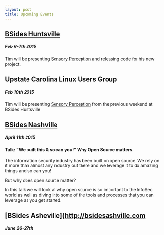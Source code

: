 ```yaml
---
layout: post
title: Upcoming Events
---
```

## [BSides Huntsville](http://http://www.bsideshuntsville.org/ "BSides Huntsville")

##### Feb 6-7th 2015 

Tim will be presenting [Sensory Perception](http://bsideshuntsville.org/presentation/sensory-perception-diy-approach-building-sensor-network "Sensory Perception") and releasing code for his new project.

## Upstate Carolina Linux Users Group
##### Feb 10th 2015

Tim will be presenting [Sensory Perception](http://www.bsideshuntsville.org/presentation/sensory-perception-diy-approach-building-sensor-network "Sensory Perception") from the previous weekend at BSides Huntsville

## [BSides Nashville](http://bsidesnash.org/ "BSides Nashville")
##### April 11th 2015

#### Talk: "We built this & so can you!" Why Open Source matters.

The information security industry has been built on open source. We rely on it more than almost any industry out there and we leverage it to do amazing things and so can you!

But why does open source matter?

In this talk we will look at why open source is so important to the InfoSec world as well as diving into some of the tools and processes that you can leverage as you get started. 


## [BSides Asheville](http://bsidesashville.com 
##### June 26-27th

